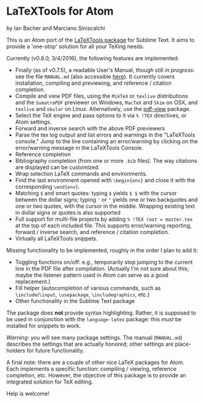 # LaTeXTools for Atom

by Ian Bacher and Marciano Siniscalchi

This is an Atom port of the [LaTeXTools package](http://github.com/SublimeText/LaTeXTools) for Sublime Text. It aims to provide a 'one-stop' solution for all your TeXing needs.

Currently (v0.8.0, 3/4/2016), the following features are implemented:

* Finally (as of v0.7.5), a readable User's Manual, though still *in progress*: see the file `MANUAL.md` (also accessible [here](https://github.com/msiniscalchi/atom-latextools/blob/master/MANUAL.md)). It currently covers installation, compiling and previewing, and reference / citation completion.
* Compile and view PDF files, using the `MikTeX` or `texlive` distributions and the `SumatraPDF` previewer on Windows, `MacTeX` and `Skim` on OSX, and `texlive` and `okular` on Linux. Alternatively, use the [pdf-view](https://atom.io/packages/pdf-view) package.
* Select the TeX engine and pass options to it via `% !TEX` directives, or Atom settings.
* Forward and inverse search with the above PDF previewers
* Parse the tex log output and list errors and warnings in the "LaTeXTools console." Jump to the line containing an error/warning by clicking on the error/warning message in the LaTeXTools Console.
* Reference completion
* Bibliography completion (from one or more `.bib` files). The way citations are displayed can be customized.
* Wrap selection LaTeX commands and environments.
* Find the last environment opened with `\begin{env}` and close it with the corresponding `\end{env}`.
* Matching `$` and smart quotes: typing `$` yields `$ $` with the cursor between the dollar signs; typing `'` or `"` yields one or two backquotes and one or two quotes, with the cursor in the middle. Wrapping existing text in dollar signs or quotes is also supported
* Full support for multi-file projects by adding  `% !TEX root = master.tex` at the top of each included file. This supports error/warning reporting, forward / inverse search, and reference / citation completion.
* Virtually all LaTeXTools snippets.


Missing functionality to be implemented, roughly in the order I plan to add it:

* Toggling functions on/off: e.g., temporarily stop jumping to the current line in the PDF file after compilation. (Actually I'm not sure about this; maybe the listener pattern used in Atom can serve as a good replacement.)
* Fill helper (autocompletion of various commands, such as  `\include`/`\input`, `\usepackage`, `\includegraphics`, etc.)
* Other functionality in the Sublime Text package


The package does **not** provide syntax highlighting. Rather, it is supposed to be used in conjunction with the `language-latex` package: this *must* be installed for snippets to work.

*Warning*: you will see many package settings. The manual (`MANUAL.md`) describes the settings that are actually honored; other settings are place-holders for future functionality.

A final note: there are a couple of other nice LaTeX packages for Atom. Each implements a specific function: compiling / viewing,  reference completion, etc. However, the objective of this package is to provide an integrated solution for TeX editing.

Help is welcome!
